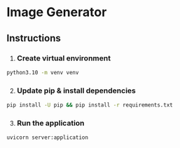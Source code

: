 # Image Generator
## Instructions
1. ### Create virtual environment
```bash
python3.10 -m venv venv
```
2. ### Update **pip** & install dependencies
```bash
pip install -U pip && pip install -r requirements.txt
```
3. ### Run the application
```bash
uvicorn server:application
```
